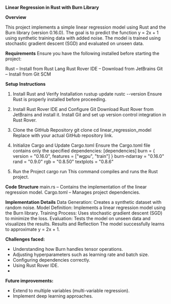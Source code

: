 **Linear Regression in Rust with Burn Library**

**Overview**

This project implements a simple linear regression model using Rust and the Burn library (version 0.16.0). The goal is to predict the function y = 2x + 1 using synthetic training data with added noise. The model is trained using stochastic gradient descent (SGD) and evaluated on unseen data.

**Requirements**
Ensure you have the following installed before starting the project:

Rust – Install from Rust Lang
Rust Rover IDE – Download from JetBrains
Git – Install from Git SCM

**Setup Instructions**
1. Install Rust and Verify Installation
rustup update
rustc --version
Ensure Rust is properly installed before proceeding.

2. Install Rust Rover IDE and Configure Git
Download Rust Rover from JetBrains and install it.
Install Git and set up version control integration in Rust Rover.

4. Clone the GitHub Repository
git clone <your-repository-url>
cd linear_regression_model
Replace <your-repository-url> with your actual GitHub repository link.

5. Initialize Cargo and Update Cargo.toml
Ensure the Cargo.toml file contains only the specified dependencies:
[dependencies]
burn = { version = "0.16.0", features = ["wgpu", "train"] }
burn-ndarray = "0.16.0"
rand = "0.9.0"
rgb = "0.8.50"
textplots = "0.8.6"

5. Run the Project
cargo run
This command compiles and runs the Rust project.

**Code Structure**
main.rs – Contains the implementation of the linear regression model.
Cargo.toml – Manages project dependencies.

**Implementation Details** 
Data Generation: Creates a synthetic dataset with random noise.
Model Definition: Implements a linear regression model using the Burn library.
Training Process: Uses stochastic gradient descent (SGD) to minimize the loss.
Evaluation: Tests the model on unseen data and visualizes the results.
Results and Reflection
The model successfully learns to approximate y = 2x + 1.

**Challenges faced:**
- Understanding how Burn handles tensor operations.
- Adjusting hyperparameters such as learning rate and batch size.
- Configuring dependencies correctly.
- Using Rust Rover IDE.
- 
**Future improvements:**
  - Extend to multiple variables (multi-variable regression).
- Implement deep learning approaches.
